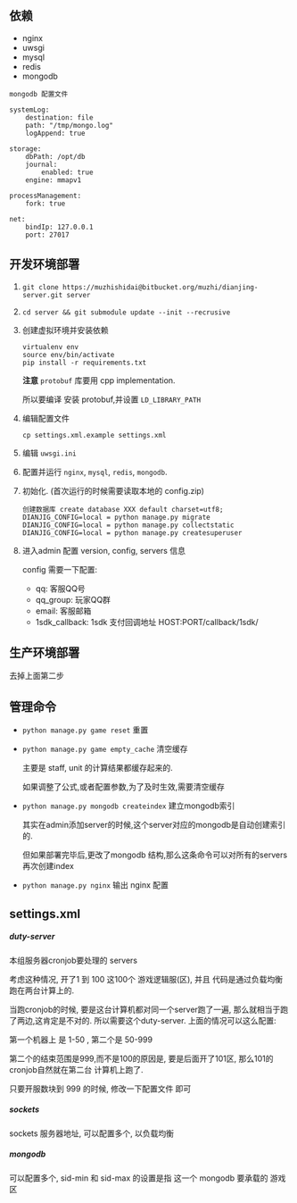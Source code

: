 ## 依赖
*   nginx
*   uwsgi
*   mysql
*   redis
*   mongodb


```
mongodb 配置文件

systemLog:
    destination: file
    path: "/tmp/mongo.log"
    logAppend: true

storage:
    dbPath: /opt/db
    journal:
        enabled: true
    engine: mmapv1

processManagement:
    fork: true

net:
    bindIp: 127.0.0.1
    port: 27017

```

## 开发环境部署
1.  `git clone https://muzhishidai@bitbucket.org/muzhi/dianjing-server.git server`
2.   `cd server && git submodule update --init --recrusive`
3.  创建虚拟环境并安装依赖
    ```
    virtualenv env
    source env/bin/activate
    pip install -r requirements.txt
    ```
    
    **注意** `protobuf` 库要用 cpp implementation.
    
    所以要编译 安装 protobuf,并设置 `LD_LIBRARY_PATH`
    
4.  编辑配置文件
    ```
    cp settings.xml.example settings.xml
    ```

5.  编辑 `uwsgi.ini`
6.  配置并运行 `nginx`, `mysql`, `redis`, `mongodb`. 

7.  初始化. (首次运行的时候需要读取本地的 config.zip)
    ```
    创建数据库 create database XXX default charset=utf8;
    DIANJIG_CONFIG=local = python manage.py migrate
    DIANJIG_CONFIG=local = python manage.py collectstatic
    DIANJIG_CONFIG=local = python manage.py createsuperuser
    ```

8.  进入admin 配置 version, config, servers 信息

    config 需要一下配置:
    
    *   qq: 客服QQ号
    *   qq_group: 玩家QQ群
    *   email:  客服邮箱
    *   1sdk_callback: 1sdk 支付回调地址  HOST:PORT/callback/1sdk/


## 生产环境部署
去掉上面第二步


## 管理命令

*   `python manage.py game reset` 重置
*   `python manage.py game empty_cache` 清空缓存
    
    主要是 staff, unit 的计算结果都缓存起来的.
    
    如果调整了公式,或者配置参数,为了及时生效,需要清空缓存
*   `python manage.py mongodb createindex` 建立mongodb索引

    其实在admin添加server的时候,这个server对应的mongodb是自动创建索引的.
    
    但如果部署完毕后,更改了mongodb 结构,那么这条命令可以对所有的servers再次创建index

*   `python manage.py nginx` 输出 nginx 配置


## settings.xml

##### duty-server
本组服务器cronjob要处理的 servers

考虑这种情况, 开了1 到 100 这100个 游戏逻辑服(区), 
并且 代码是通过负载均衡跑在两台计算上的.

当跑cronjob的时候, 要是这台计算机都对同一个server跑了一遍,
那么就相当于跑了两边,这肯定是不对的.
所以需要这个duty-server. 上面的情况可以这么配置:

第一个机器上 是 1-50 , 第二个是 50-999 

第二个的结束范围是999,而不是100的原因是, 要是后面开了101区, 
那么101的cronjob自然就在第二台 计算机上跑了.

只要开服数块到 999 的时候, 修改一下配置文件 即可

##### sockets
sockets 服务器地址, 可以配置多个, 以负载均衡

##### mongodb
可以配置多个, sid-min 和 sid-max 的设置是指 这一个 mongodb 要承载的 游戏区
